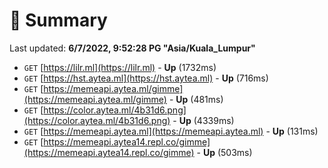 # 📖 Summary
Last updated: **6/7/2022, 9:52:28 PG "Asia/Kuala_Lumpur"**

- `GET` [https://lilr.ml](https://lilr.ml) - **Up** (1732ms)
- `GET` [https://hst.aytea.ml](https://hst.aytea.ml) - **Up** (716ms)
- `GET` [https://memeapi.aytea.ml/gimme](https://memeapi.aytea.ml/gimme) - **Up** (481ms)
- `GET` [https://color.aytea.ml/4b31d6.png](https://color.aytea.ml/4b31d6.png) - **Up** (4339ms)
- `GET` [https://memeapi.aytea.ml](https://memeapi.aytea.ml) - **Up** (131ms)
- `GET` [https://memeapi.aytea14.repl.co/gimme](https://memeapi.aytea14.repl.co/gimme) - **Up** (503ms)
